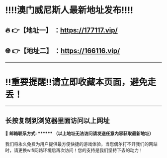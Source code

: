 :bangbang::bangbang:澳门威尼斯人最新地址发布:bangbang::bangbang:
===================

🔥 👉【地址一】 ：https://177117.vip/
--------------------------------------

🌐 👉【地址二】 ：https://166116.vip/
--------------------------------------

-------------------------------------

:bangbang:重要提醒:bangbang:请立即收藏本页面，避免走丢！
====================================

---

长按复制到浏览器里面访问以上网址
--------------------------------

:e-mail: __邮箱联系方式: ****** （以上地址无法访问请发送任意内容获取最新地址）__

我们将永久免费为用户提供最方便快捷的游戏体验，当您偶尔打不开我们的网站时，请更换wifi网路环境后再次访问！您的支持是我们坚持下去的动力！


